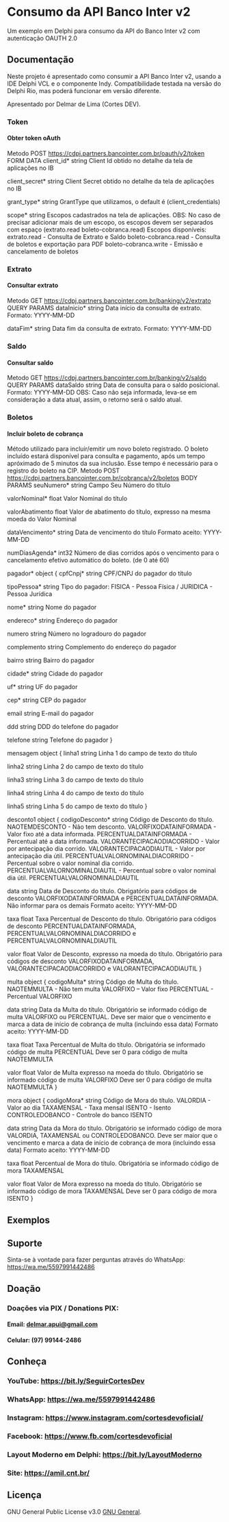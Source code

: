 # Consumo da API Banco Inter v2
Um exemplo em Delphi para consumo da API do Banco Inter v2 com autenticação OAUTH 2.0
## Documentação
Neste projeto é apresentado como consumir a API Banco Inter v2, usando a IDE Delphi VCL e o componente Indy.
Compatibilidade testada na versão do Delphi Rio, mas poderá funcionar em versão diferente.

Apresentado por Delmar de Lima (Cortes DEV).
### Token
#### Obter token oAuth
Metodo POST
https://cdpj.partners.bancointer.com.br/oauth/v2/token
FORM DATA
client_id* string
Client Id obtido no detalhe da tela de aplicações no IB

client_secret* string
Client Secret obtido no detalhe da tela de aplicações no IB

grant_type* string
GrantType que utilizamos, o default é (client_credentials)

scope* string
Escopos cadastrados na tela de aplicações. OBS: No caso de precisar adicionar mais de um escopo, os escopos devem ser separados com espaço (extrato.read boleto-cobranca.read)
Escopos disponíveis:
extrato.read - Consulta de Extrato e Saldo
boleto-cobranca.read - Consulta de boletos e exportação para PDF
boleto-cobranca.write - Emissão e cancelamento de boletos

### Extrato
#### Consultar extrato
Metodo GET
https://cdpj.partners.bancointer.com.br/banking/v2/extrato
QUERY PARAMS
dataInicio* string
Data início da consulta de extrato.
Formato: YYYY-MM-DD

dataFim* string
Data fim da consulta de extrato.
Formato: YYYY-MM-DD

### Saldo
#### Consultar saldo
Metodo GET
https://cdpj.partners.bancointer.com.br/banking/v2/saldo
QUERY PARAMS
dataSaldo string
Data de consulta para o saldo posicional.
Formato: YYYY-MM-DD
OBS: Caso não seja informada, leva-se em consideração a data atual, assim, o retorno será o saldo atual.

### Boletos
#### Incluir boleto de cobrança
Método utilizado para incluir/emitir um novo boleto registrado.
O boleto incluído estará disponível para consulta e pagamento, após um tempo apróximado de 5 minutos da sua inclusão. Esse tempo é necessário para o registro do boleto na CIP.
Metodo POST
https://cdpj.partners.bancointer.com.br/cobranca/v2/boletos
BODY PARAMS
seuNumero* string
Campo Seu Número do título

valorNominal* float
Valor Nominal do título

valorAbatimento float
Valor de abatimento do título, expresso na mesma moeda do Valor Nominal

dataVencimento* string
Data de vencimento do título
Formato aceito: YYYY-MM-DD

numDiasAgenda* int32
Número de dias corridos após o vencimento para o cancelamento efetivo automático do boleto. (de 0 até 60)

pagador* object
{
cpfCnpj* string
CPF/CNPJ do pagador do título

tipoPessoa* string
Tipo do pagador: FISICA - Pessoa Física / JURIDICA - Pessoa Jurídica

nome* string
Nome do pagador

endereco* string
Endereço do pagador

numero string
Número no logradouro do pagador

complemento string
Complemento do endereço do pagador

bairro string
Bairro do pagador

cidade* string
Cidade do pagador

uf* string
UF do pagador

cep* string
CEP do pagador

email string
E-mail do pagador

ddd string
DDD do telefone do pagador

telefone string
Telefone do pagador
} 

mensagem object
{
linha1 string
Linha 1 do campo de texto do título

linha2 string
Linha 2 do campo de texto do título

linha3 string
Linha 3 do campo de texto do título

linha4 string
Linha 4 do campo de texto do título

linha5 string
Linha 5 do campo de texto do título
}

desconto1 object
{
codigoDesconto* string
Código de Desconto do título.
NAOTEMDESCONTO - Não tem desconto.
VALORFIXODATAINFORMADA - Valor fixo até a data informada.
PERCENTUALDATAINFORMADA - Percentual até a data informada.
VALORANTECIPACAODIACORRIDO - Valor por antecipação dia corrido.
VALORANTECIPACAODIAUTIL - Valor por antecipação dia útil.
PERCENTUALVALORNOMINALDIACORRIDO - Percentual sobre o valor nominal dia corrido.
PERCENTUALVALORNOMINALDIAUTIL - Percentual sobre o valor nominal dia útil.
PERCENTUALVALORNOMINALDIAUTIL

data string
Data de Desconto do título.
Obrigatório para códigos de desconto VALORFIXODATAINFORMADA e PERCENTUALDATAINFORMADA. Não informar para os demais
Formato aceito: YYYY-MM-DD

taxa float
Taxa Percentual de Desconto do título.
Obrigatório para códigos de desconto PERCENTUALDATAINFORMADA, PERCENTUALVALORNOMINALDIACORRIDO e PERCENTUALVALORNOMINALDIAUTIL

valor float
Valor de Desconto, expresso na moeda do título.
Obrigatório para códigos de desconto VALORFIXODATAINFORMADA, VALORANTECIPACAODIACORRIDO e VALORANTECIPACAODIAUTIL
}

multa object
{
codigoMulta* string
Código de Multa do título.
NAOTEMMULTA - Não tem multa
VALORFIXO – Valor fixo
PERCENTUAL - Percentual
VALORFIXO

data string
Data da Multa do título.
Obrigatório se informado código de multa VALORFIXO ou PERCENTUAL.
Deve ser maior que o vencimento e marca a data de início de cobrança de multa (incluindo essa data)
Formato aceito: YYYY-MM-DD

taxa float
Taxa Percentual de Multa do título. Obrigatória se informado código de multa PERCENTUAL
Deve ser 0 para código de multa NAOTEMMULTA

valor float
Valor de Multa expresso na moeda do título.
Obrigatório se informado código de multa VALORFIXO
Deve ser 0 para código de multa NAOTEMMULTA
}

mora object
{
codigoMora* string
Código de Mora do título.
VALORDIA - Valor ao dia
TAXAMENSAL - Taxa mensal
ISENTO - Isento
CONTROLEDOBANCO - Controle do banco
ISENTO

data string
Data da Mora do título.
Obrigatório se informado código de mora VALORDIA, TAXAMENSAL ou CONTROLEDOBANCO.
Deve ser maior que o vencimento e marca a data de início de cobrança de mora (incluindo essa data)
Formato aceito: YYYY-MM-DD

taxa float
Percentual de Mora do título.
Obrigatória se informado código de mora TAXAMENSAL

valor float
Valor de Mora expresso na moeda do título.
Obrigatório se informado código de mora TAXAMENSAL
Deve ser 0 para código de mora ISENTO
}

## Exemplos


## Suporte
Sinta-se à vontade para fazer perguntas através do WhatsApp: https://wa.me/5597991442486

## Doação
### Doações via PIX / Donations PIX: 
#### Email: delmar.apui@gmail.com
#### Celular: (97) 99144-2486

## Conheça
### YouTube: https://bit.ly/SeguirCortesDev
### WhatsApp: https://wa.me/5597991442486
### Instagram: https://www.instagram.com/cortesdevoficial/
### Facebook: https://www.fb.com/cortesdevoficial
### Layout Moderno em Delphi: https://bit.ly/LayoutModerno
### Site: https://amil.cnt.br/

## Licença
GNU General Public License v3.0 [GNU General][].

[GNU General]: https://raw.githubusercontent.com/delmardelima/Api_BancoInter_v2/main/LICENSE
